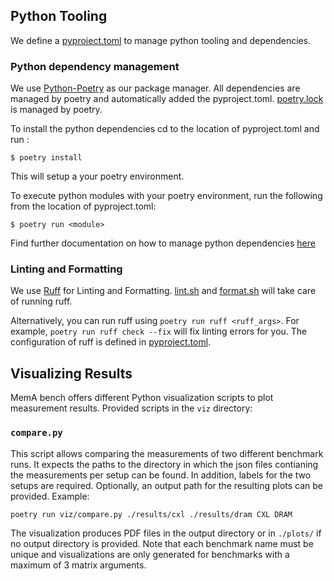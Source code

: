 
## Python Tooling
We define a [pyproject.toml](./pyproject.toml) to manage python tooling and dependencies.

### Python dependency management
We use [Python-Poetry](https://python-poetry.org/docs) as our package manager.
All dependencies are managed by poetry and automatically added the pyproject.toml.
[poetry.lock](poetry.lock) is managed by poetry.

To install the python dependencies cd to the location of pyproject.toml and run :

```shell script
$ poetry install
```
This will setup a your poetry environment.

To execute python modules with your poetry environment, run the following from the location of pyproject.toml:
```
$ poetry run <module>
```


Find further documentation on how to manage python dependencies [here](https://python-poetry.org/docs/basic-usage/)

### Linting and Formatting
We use [Ruff](https://docs.astral.sh/ruff/) for Linting and Formatting.
[lint.sh](lint.sh) and [format.sh](format.sh) will take care of running ruff.

Alternatively, you can run ruff using ```poetry run ruff <ruff_args>```.
For example, ```poetry run ruff check --fix``` will fix linting errors for you.
The configuration of ruff is defined in [pyproject.toml](./pyproject.toml).

## Visualizing Results
MemA bench offers different Python visualization scripts to plot measurement results.
Provided scripts in the `viz` directory:

### `compare.py`
This script allows comparing the measurements of two different benchmark runs. It expects the paths to the directory in
which the json files contianing the measurements per setup can be found. In addition, labels for the two setups are
required. Optionally, an output path for the resulting plots can be provided.
Example:
```shell script
poetry run viz/compare.py ./results/cxl ./results/dram CXL DRAM
```

The visualization produces PDF files in the output directory or in `./plots/` if no output directory is provided.
Note that each benchmark name must be unique and visualizations are only generated for benchmarks with a maximum of 3 matrix arguments.
